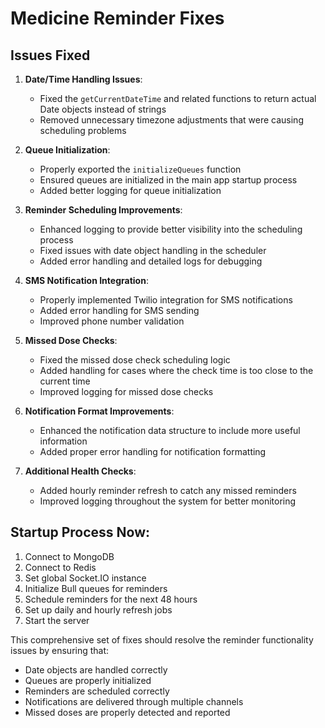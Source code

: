 # Medicine Reminder Fixes

## Issues Fixed

1. **Date/Time Handling Issues**:

   - Fixed the `getCurrentDateTime` and related functions to return actual Date objects instead of strings
   - Removed unnecessary timezone adjustments that were causing scheduling problems

2. **Queue Initialization**:

   - Properly exported the `initializeQueues` function
   - Ensured queues are initialized in the main app startup process
   - Added better logging for queue initialization

3. **Reminder Scheduling Improvements**:

   - Enhanced logging to provide better visibility into the scheduling process
   - Fixed issues with date object handling in the scheduler
   - Added error handling and detailed logs for debugging

4. **SMS Notification Integration**:

   - Properly implemented Twilio integration for SMS notifications
   - Added error handling for SMS sending
   - Improved phone number validation

5. **Missed Dose Checks**:

   - Fixed the missed dose check scheduling logic
   - Added handling for cases where the check time is too close to the current time
   - Improved logging for missed dose checks

6. **Notification Format Improvements**:

   - Enhanced the notification data structure to include more useful information
   - Added proper error handling for notification formatting

7. **Additional Health Checks**:
   - Added hourly reminder refresh to catch any missed reminders
   - Improved logging throughout the system for better monitoring

## Startup Process Now:

1. Connect to MongoDB
2. Connect to Redis
3. Set global Socket.IO instance
4. Initialize Bull queues for reminders
5. Schedule reminders for the next 48 hours
6. Set up daily and hourly refresh jobs
7. Start the server

This comprehensive set of fixes should resolve the reminder functionality issues by ensuring that:

- Date objects are handled correctly
- Queues are properly initialized
- Reminders are scheduled correctly
- Notifications are delivered through multiple channels
- Missed doses are properly detected and reported
